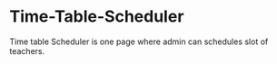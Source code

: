 # Time-Table-Scheduler
Time table Scheduler is one page where admin can schedules slot of teachers.
